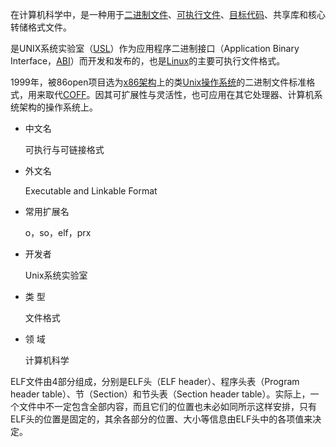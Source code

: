 在计算机科学中，是一种用于[二进制文件](https://baike.baidu.com/item/二进制文件/996661)、[可执行文件](https://baike.baidu.com/item/可执行文件)、[目标代码](https://baike.baidu.com/item/目标代码/9407934)、共享库和核心转储格式文件。

是UNIX系统实验室（[USL](https://baike.baidu.com/item/USL)）作为应用程序二进制接口（Application Binary Interface，[ABI](https://baike.baidu.com/item/ABI)）而开发和发布的，也是[Linux](https://baike.baidu.com/item/Linux/27050)的主要可执行文件格式。

1999年，被86open项目选为[x86架构](https://baike.baidu.com/item/x86架构/7470217)上的类[Unix操作系统](https://baike.baidu.com/item/Unix操作系统)的二进制文件标准格式，用来取代[COFF](https://baike.baidu.com/item/COFF)。因其可扩展性与灵活性，也可应用在其它处理器、计算机系统架构的操作系统上。





- 中文名

  可执行与可链接格式

- 外文名

  Executable and Linkable Format

- 常用扩展名

  o，so，elf，prx

- 开发者

  Unix系统实验室

- 类  型

  文件格式

- 领  域

  计算机科学

ELF文件由4部分组成，分别是ELF头（ELF header）、程序头表（Program header table）、节（Section）和节头表（Section header table）。实际上，一个文件中不一定包含全部内容，而且它们的位置也未必如同所示这样安排，只有ELF头的位置是固定的，其余各部分的位置、大小等信息由ELF头中的各项值来决定。